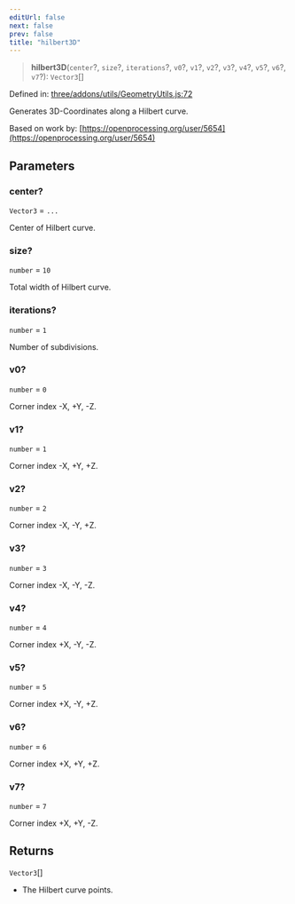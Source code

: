 ```yaml
---
editUrl: false
next: false
prev: false
title: "hilbert3D"
---
```


> **hilbert3D**(`center`?, `size`?, `iterations`?, `v0`?, `v1`?, `v2`?, `v3`?, `v4`?, `v5`?, `v6`?, `v7`?): `Vector3`[]

Defined in: [three/addons/utils/GeometryUtils.js:72](https://github.com/DefinitelyMaybe/three-i18n/blob/fa57b79433d1c349ffb23a78727299c8d4190136/three/addons/utils/GeometryUtils.js#L72)

Generates 3D-Coordinates along a Hilbert curve.

Based on work by: [https://openprocessing.org/user/5654](https://openprocessing.org/user/5654)

## Parameters

### center?

`Vector3` = `...`

Center of Hilbert curve.

### size?

`number` = `10`

Total width of Hilbert curve.

### iterations?

`number` = `1`

Number of subdivisions.

### v0?

`number` = `0`

Corner index -X, +Y, -Z.

### v1?

`number` = `1`

Corner index -X, +Y, +Z.

### v2?

`number` = `2`

Corner index -X, -Y, +Z.

### v3?

`number` = `3`

Corner index -X, -Y, -Z.

### v4?

`number` = `4`

Corner index +X, -Y, -Z.

### v5?

`number` = `5`

Corner index +X, -Y, +Z.

### v6?

`number` = `6`

Corner index +X, +Y, +Z.

### v7?

`number` = `7`

Corner index +X, +Y, -Z.

## Returns

`Vector3`[]

- The Hilbert curve points.

